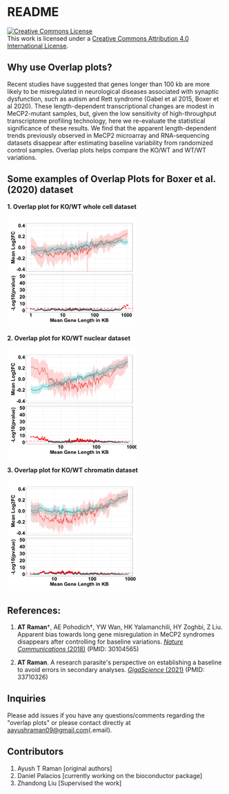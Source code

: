 # README

<a rel="license" href="http://creativecommons.org/licenses/by/4.0/"><img src="https://i.creativecommons.org/l/by/4.0/88x31.png" alt="Creative Commons License" style="border-width:0"/></a><br />This work is licensed under a <a rel="license" href="http://creativecommons.org/licenses/by/4.0/">Creative Commons Attribution 4.0 International License</a>.

## Why use Overlap plots?

Recent studies have suggested that genes longer than 100 kb are more likely to be misregulated in neurological diseases associated with synaptic dysfunction, such as autism and Rett syndrome (Gabel et al 2015, Boxer et al 2020). These length-dependent transcriptional changes are modest in MeCP2-mutant samples, but, given the low sensitivity of high-throughput transcriptome profiling technology, here we re-evaluate the statistical significance of these results. We find that the apparent length-dependent trends previously observed in MeCP2 microarray and RNA-sequencing datasets disappear after estimating baseline variability from randomized control samples. Overlap plots helps compare the KO/WT and WT/WT variations.

## Some examples of Overlap Plots for Boxer et al. (2020) dataset

**1. Overlap plot for KO/WT whole cell dataset**

<img src='dat/ex_overlap_plots/KO-WT_whole-cell.png' width='300'>

**2. Overlap plot for KO/WT nuclear dataset**

<img src='dat/ex_overlap_plots/KO-WT_nuclear.png' width='300'>

**3. Overlap plot for KO/WT chromatin dataset**

<img src='dat/ex_overlap_plots/KO-WT_chromatin.png' width='300'>

## References:

1.  **AT Raman**†, AE Pohodich†, YW Wan, HK Yalamanchili, HY Zoghbi, Z Liu. Apparent bias towards long gene misregulation in MeCP2 syndromes disappears after controlling for baseline variations. [*Nature Communications* (2018)](https://www.nature.com/articles/s41467-018-05627-1) (PMID: 30104565)

2.  **AT Raman**. A research parasite's perspective on establishing a baseline to avoid errors in secondary analyses. [*GigaScience* (2021)](https://academic.oup.com/gigascience/article/10/3/giab015/6168809) (PMID: 33710326)

## Inquiries

Please add issues if you have any questions/comments regarding the "overlap plots" or please contact directly at [aayushraman09\@gmail.com](mailto:aayushraman09@gmail.com){.email}.

## Contributors

1.  Ayush T Raman [original authors]
2.  Daniel Palacios [currently working on the bioconductor package]
3.  Zhandong Liu [Supervised the work]
